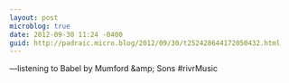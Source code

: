 ```yaml
---
layout: post
microblog: true
date: 2012-09-30 11:24 -0400
guid: http://padraic.micro.blog/2012/09/30/t252428644172050432.html
---
```

—listening to Babel by Mumford &amp;amp; Sons
#rivrMusic
